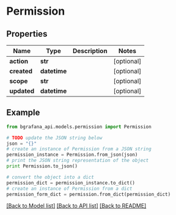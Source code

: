 # Permission


## Properties
Name | Type | Description | Notes
------------ | ------------- | ------------- | -------------
**action** | **str** |  | [optional] 
**created** | **datetime** |  | [optional] 
**scope** | **str** |  | [optional] 
**updated** | **datetime** |  | [optional] 

## Example

```python
from bgrafana_api.models.permission import Permission

# TODO update the JSON string below
json = "{}"
# create an instance of Permission from a JSON string
permission_instance = Permission.from_json(json)
# print the JSON string representation of the object
print Permission.to_json()

# convert the object into a dict
permission_dict = permission_instance.to_dict()
# create an instance of Permission from a dict
permission_form_dict = permission.from_dict(permission_dict)
```
[[Back to Model list]](../README.md#documentation-for-models) [[Back to API list]](../README.md#documentation-for-api-endpoints) [[Back to README]](../README.md)


